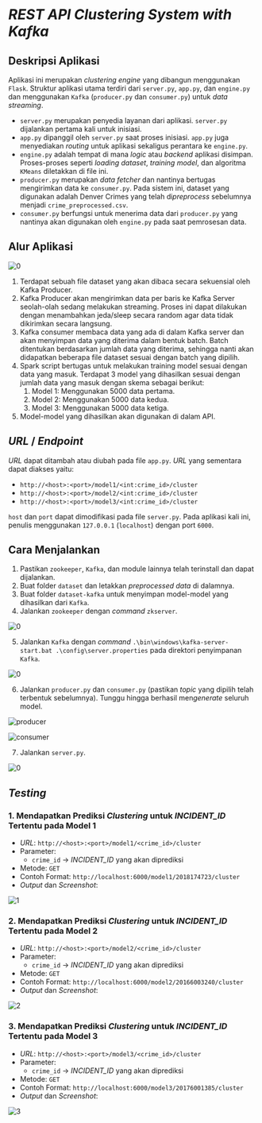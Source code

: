 # *REST API Clustering System with Kafka*
## Deskripsi Aplikasi
Aplikasi ini merupakan *clustering engine* yang dibangun menggunakan ``Flask``. Struktur aplikasi utama terdiri dari `server.py`, `app.py`, dan `engine.py` dan menggunakan `Kafka` (`producer.py` dan `consumer.py`) untuk *data streaming*.
- `server.py` merupakan penyedia layanan dari aplikasi. `server.py` dijalankan pertama kali untuk inisiasi.
- `app.py` dipanggil oleh `server.py` saat proses inisiasi. `app.py` juga menyediakan *routing* untuk aplikasi sekaligus perantara ke `engine.py`.
- `engine.py` adalah tempat di mana *logic* atau *backend* aplikasi disimpan. Proses-proses seperti *loading dataset*, *training model*, dan algoritma ``KMeans`` diletakkan di file ini.
- `producer.py` merupakan *data fetcher* dan nantinya bertugas mengirimkan data ke `consumer.py`. Pada sistem ini, dataset yang digunakan adalah Denver Crimes yang telah di*preprocess* sebelumnya menjadi `crime_preprocessed.csv`.
- `consumer.py` berfungsi untuk menerima data dari `producer.py` yang nantinya akan digunakan oleh `engine.py` pada saat pemrosesan data.
## Alur Aplikasi
![0](img/arsitektur.png)

1. Terdapat sebuah file dataset yang akan dibaca secara sekuensial oleh Kafka Producer.
2. Kafka Producer akan mengirimkan data per baris ke Kafka Server seolah-olah sedang
melakukan streaming. Proses ini dapat dilakukan dengan menambahkan jeda/sleep secara
random agar data tidak dikirimkan secara langsung.
3. Kafka consumer membaca data yang ada di dalam Kafka server dan akan menyimpan data
yang diterima dalam bentuk batch. Batch ditentukan berdasarkan jumlah data yang diterima, sehingga nanti akan didapatkan beberapa file dataset sesuai dengan batch yang dipilih.
4. Spark script bertugas untuk melakukan training model sesuai dengan data yang masuk.
Terdapat 3 model yang dihasilkan sesuai dengan jumlah data yang masuk dengan skema sebagai berikut:
   1. Model 1: Menggunakan 5000 data pertama.
   2. Model 2: Menggunakan 5000 data kedua.
   3. Model 3: Menggunakan 5000 data ketiga.
5. Model-model yang dihasilkan akan digunakan di dalam API.
## *URL* / *Endpoint*
*URL* dapat ditambah atau diubah pada file `app.py`. *URL* yang sementara dapat diakses yaitu:
- `http://<host>:<port>/model1/<int:crime_id>/cluster`
- `http://<host>:<port>/model2/<int:crime_id>/cluster`
- `http://<host>:<port>/model3/<int:crime_id>/cluster`

``host`` dan ``port`` dapat dimodifikasi pada file `server.py`. Pada aplikasi kali ini, penulis menggunakan `127.0.0.1` (`localhost`) dengan port `6000`.
## Cara Menjalankan
1. Pastikan `zookeeper`, `Kafka`, dan module lainnya telah terinstall dan dapat dijalankan.
2. Buat folder `dataset` dan letakkan *preprocessed data* di dalamnya.
3. Buat folder `dataset-kafka` untuk menyimpan model-model yang dihasilkan dari `Kafka`.
4. Jalankan `zookeeper` dengan *command* `zkserver`.

![0](img/zookeeper.PNG)

5. Jalankan `Kafka` dengan *command* `.\bin\windows\kafka-server-start.bat .\config\server.properties` pada direktori penyimpanan `Kafka`.

![0](img/kafka.PNG)

6. Jalankan `producer.py` dan `consumer.py` (pastikan *topic* yang dipilih telah terbentuk sebelumnya). Tunggu hingga berhasil men*generate* seluruh model.

![producer](img/producer.PNG)

![consumer](img/consumer.PNG)

7. Jalankan `server.py`.

![0](img/server.PNG)
## *Testing*
### 1. Mendapatkan Prediksi *Clustering* untuk *INCIDENT_ID* Tertentu pada Model 1
- *URL*: `http://<host>:<port>/model1/<crime_id>/cluster`
- Parameter:
  - ``crime_id`` -> *INCIDENT_ID* yang akan diprediksi
- Metode: `GET`
- Contoh Format: `http://localhost:6000/model1/2018174723/cluster`
- *Output* dan *Screenshot*:

![1](img/model1.PNG)
### 2. Mendapatkan Prediksi *Clustering* untuk *INCIDENT_ID* Tertentu pada Model 2
- *URL*: `http://<host>:<port>/model2/<crime_id>/cluster`
- Parameter:
  - ``crime_id`` -> *INCIDENT_ID* yang akan diprediksi
- Metode: `GET`
- Contoh Format: `http://localhost:6000/model2/20166003240/cluster`
- *Output* dan *Screenshot*:

![2](img/model2.png)
### 3. Mendapatkan Prediksi *Clustering* untuk *INCIDENT_ID* Tertentu pada Model 3
- *URL*: `http://<host>:<port>/model3/<crime_id>/cluster`
- Parameter:
  - ``crime_id`` -> *INCIDENT_ID* yang akan diprediksi
- Metode: `GET`
- Contoh Format: `http://localhost:6000/model3/20176001385/cluster`
- *Output* dan *Screenshot*:

![3](img/model3.PNG)
